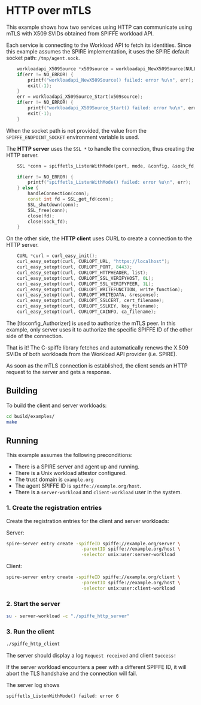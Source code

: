 # HTTP over mTLS

This example shows how two services using HTTP can communicate using mTLS with X509 SVIDs obtained from SPIFFE workload API.

Each service is connecting to the Workload API to fetch its identities. Since this example assumes the SPIRE implementation, it uses the SPIRE default socket path: `/tmp/agent.sock`. 

```C++
    workloadapi_X509Source *x509source = workloadapi_NewX509Source(NULL, &err);
    if(err != NO_ERROR) {
        printf("workloadapi_NewX509Source() failed: error %u\n", err);
        exit(-1);
    }
    err = workloadapi_X509Source_Start(x509source);
    if(err != NO_ERROR) {
        printf("workloadapi_X509Source_Start() failed: error %u\n", err);
        exit(-1);
    }
```

When the socket path is not provided, the value from the `SPIFFE_ENDPOINT_SOCKET` environment variable is used.

The **HTTP server** uses the `SSL *` to handle the connection, thus creating the HTTP server.

```C++
    SSL *conn = spiffetls_ListenWithMode(port, mode, &config, &sock_fd, &err);

    if(err != NO_ERROR) {
        printf("spiffetls_ListenWithMode() failed: error %u\n", err);
    } else {
        handleConnection(conn);
        const int fd = SSL_get_fd(conn);
        SSL_shutdown(conn);
        SSL_free(conn);
        close(fd);
        close(sock_fd);
    }
```
	
On the other side, the **HTTP client** uses CURL to create a connection to the HTTP server.

```C++
    CURL *curl = curl_easy_init();
    curl_easy_setopt(curl, CURLOPT_URL, "https://localhost");
    curl_easy_setopt(curl, CURLOPT_PORT, 8443);
    curl_easy_setopt(curl, CURLOPT_HTTPHEADER, list);
    curl_easy_setopt(curl, CURLOPT_SSL_VERIFYHOST, 0L);
    curl_easy_setopt(curl, CURLOPT_SSL_VERIFYPEER, 1L);
    curl_easy_setopt(curl, CURLOPT_WRITEFUNCTION, write_function);
    curl_easy_setopt(curl, CURLOPT_WRITEDATA, &response);
    curl_easy_setopt(curl, CURLOPT_SSLCERT, cert_filename);
    curl_easy_setopt(curl, CURLOPT_SSLKEY, key_filename);
    curl_easy_setopt(curl, CURLOPT_CAINFO, ca_filename);
```

The [tlsconfig_Authorizer] is used to authorize the mTLS peer. In this example, only server uses it to authorize the specific SPIFFE ID of the other side of the connection.

That is it! The C-spiffe library fetches and automatically renews the X.509 SVIDs of both workloads from the Workload API provider (i.e. SPIRE).

As soon as the mTLS connection is established, the client sends an HTTP request to the server and gets a response.

## Building
To build the client and server workloads:
```bash
cd build/examples/
make
```

## Running
This example assumes the following preconditions:
- There is a SPIRE server and agent up and running.
- There is a Unix workload attestor configured.
- The trust domain is `example.org`
- The agent SPIFFE ID is `spiffe://example.org/host`.
- There is a `server-workload` and `client-workload` user in the system.

### 1. Create the registration entries
Create the registration entries for the client and server workloads:

Server:
```bash
spire-server entry create -spiffeID spiffe://example.org/server \
                            -parentID spiffe://example.org/host \
                            -selector unix:user:server-workload
```

Client: 
```bash
spire-server entry create -spiffeID spiffe://example.org/client \
                            -parentID spiffe://example.org/host \
                            -selector unix:user:client-workload
```

### 2. Start the server
```bash
su - server-workload -c "./spiffe_http_server"
```

### 3. Run the client
```bash
./spiffe_http_client
```

The server should display a log `Request received` and client `Success!`

If the server workload encounters a peer with a different SPIFFE ID, it will abort the TLS handshake and the connection will fail.

The server log shows

```
spiffetls_ListenWithMode() failed: error 6
```
